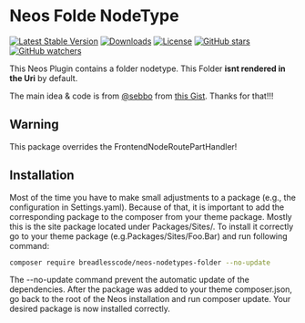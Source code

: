 # Neos Folde NodeType
[![Latest Stable Version](https://poser.pugx.org/breadlesscode/neos-nodetypes-folder/v/stable)](https://packagist.org/packages/breadlesscode/neos-nodetypes-folder)
[![Downloads](https://img.shields.io/packagist/dt/breadlesscode/neos-nodetypes-folder.svg)](https://packagist.org/packages/breadlesscode/neos-nodetypes-folder)
[![License](https://img.shields.io/github/license/breadlesscode/neos-nodetypes-folder.svg)](LICENSE)
[![GitHub stars](https://img.shields.io/github/stars/breadlesscode/neos-nodetypes-folder.svg?style=social&label=Stars)](https://github.com/breadlesscode/neos-nodetypes-folder/stargazers)
[![GitHub watchers](https://img.shields.io/github/watchers/breadlesscode/neos-nodetypes-folder.svg?style=social&label=Watch)](https://github.com/breadlesscode/neos-nodetypes-folder/subscription)

This Neos Plugin contains a folder nodetype. This Folder **isnt rendered in the Uri** by default.

The main idea & code is from [@sebbo](https://gist.github.com/Sebobo) from [this Gist](https://gist.github.com/Sebobo/7b12f8e46778321f7b1b02d4b9aaad85). Thanks for that!!!

## Warning

This package overrides the FrontendNodeRoutePartHandler!

## Installation
Most of the time you have to make small adjustments to a package (e.g., the configuration in Settings.yaml). Because of that, it is important to add the corresponding package to the composer from your theme package. Mostly this is the site package located under Packages/Sites/. To install it correctly go to your theme package (e.g.Packages/Sites/Foo.Bar) and run following command:

```bash
composer require breadlesscode/neos-nodetypes-folder --no-update
```

The --no-update command prevent the automatic update of the dependencies. After the package was added to your theme composer.json, go back to the root of the Neos installation and run composer update. Your desired package is now installed correctly.
